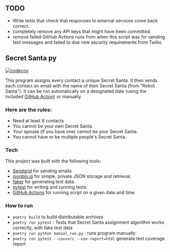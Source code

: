 ## TODO
* Write tests that check that responses to external services come back correct.
* completely remove any API keys that might have been committed.
* remove failed GitHub Actions runs from when this script was for sending text messages and failed to due new security requirements from Twilio.


## Secret Santa py

[![codecov](https://codecov.io/github/aloosefish/secret_santa_py/branch/master/graph/badge.svg?token=7G5QUF6DIK)](https://codecov.io/github/aloosefish/secret_santa_py)

This program assigns every contact a unique Secret Santa.
It then sends each contact an email with the name of 
their Secret Santa (from "Robot Santa"). It can be 
run automatically on a designated date (using the included [GitHub Action](https://github.com/aloosefish/secret_santa_py/blob/1a5bcac84892bd31f78a09c14d07bac44b233fa3/.github/workflows/create_and_send_on_schedule.yml)) or 
manually.

### Here are the rules:

* Need at least 8 contacts
* You cannot be your own Secret Santa.
* Your spouse (if you have one) cannot be your Secret Santa.
* You cannot have or be multiple people's Secret Santa.

### Tech

This project was built with the following tools:

* [Sendgrid](https://www.sendgrid.com/) for sending emails
* [jsonbin.io](https://jsonbin.io) for simple, private JSON storage and
  retrieval.
* [faker](https://faker.readthedocs.io/en/master/) for generating test data.
* [pytest](https://docs.pytest.org/) for writing and running tests.
* [GitHub Actions](https://docs.github.com/en/actions) for running script on 
  a given date and time

### How to run

- `poetry build` to build distributable archives
- `poetry run pytest` : Tests that Secret Santa assignment algorithm works 
  correctly, with fake test data
- `poetry run python manual_run.py` : runs program manually
- `poetry run pytest --cov=src --cov-report=html` generate test coverage report

